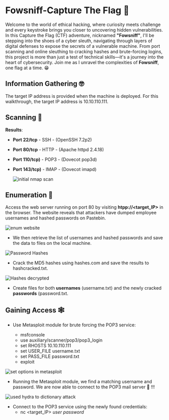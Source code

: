 # Fowsniff-Capture The Flag 🔱

Welcome to the world of ethical hacking, where curiosity meets challenge and every keystroke brings you closer to uncovering hidden vulnerabilities. In this Capture the Flag (CTF) adventure, nicknamed **"Fowsniff"**, I'll be stepping into the shoes of a cyber sleuth, navigating through layers of digital defenses to expose the secrets of a vulnerable machine. From port scanning and online sleuthing to cracking hashes and brute-forcing logins, this project is more than just a test of technical skills—it's a journey into the heart of cybersecurity. Join me as I unravel the complexities of **Fowsniff**, one flag at a time. 😁

## Information Gathering 🤓 ## 
The target IP address is provided when the machine is deployed. For this walkthrough, the target IP address is 10.10.110.111.

## Scanning 🩻 ##
**Results**:
- **Port 22/tcp** - SSH - (OpenSSH 7.2p2)
- **Port 80/tcp** - HTTP - (Apache httpd 2.4.18)
- **Port 110/tcp)** - POP3 - (Dovecot pop3d)
- **Port 143/tcp)** - IMAP - (Dovecot imapd)

  ![initial nmap scan](https://github.com/user-attachments/assets/14302e40-3f1e-4e4f-aa0a-88422f970a5b)

## Enumeration 🔬 ##
Access the web server running on port 80 by visiting **htpp://<target_IP>** in the browser. The website reveals that attackers have dumped employee usernames and hashed passwords on Pastebin.

![enum website ](https://github.com/user-attachments/assets/a5865fcc-4eea-41b2-9c8e-bc2e076cf74d)

- We then retrieve the list of usernames and hashed passwords and save the data to files on the local machine.

![Password Hashes](https://github.com/user-attachments/assets/146aeb2c-2134-4165-96c4-c5a7c91de601)

- Crack the MD5 hashes using hashes.com and save the results to hashcracked.txt.

![Hashes decrypted](https://github.com/user-attachments/assets/830dbd85-d7d7-4346-bac7-55c56c816d82)

- Create files for both **usernames** (username.txt) and the newly cracked **passwords** (password.txt.

## Gaining Access 🕸️ ##

- Use Metasploit module for brute forcing the POP3 service: 

  - msfconsole
  - use auxiliary/scanner/pop3/pop3_login
  - set RHOSTS 10.10.110.111
  - set USER_FILE username.txt
  - set PASS_FILE password.txt
  - exploit

![set options in metasploit](https://github.com/user-attachments/assets/ecf9f1c0-aacf-4024-a540-1dfd6e234e04)

- Running the Metasploit module, we find a matching username and password.  We are now able to connect to the POP3 mail server 📨 !!!

![used hydra to dictionary attack](https://github.com/user-attachments/assets/8fb317ff-0597-4a30-9291-617e8a9fd51b)

- Connect to the POP3 service using the newly found credentials:
  - nc <target_IP>
    *user* <username>
    *password* <password>














